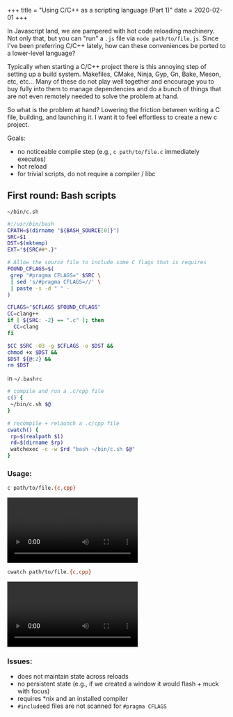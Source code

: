 +++
title = "Using C/C++ as a scripting language (Part 1)"
date = 2020-02-01
+++

In Javascript land, we are pampered with hot code reloading machinery. Not only that, but you can "run" a `.js` file via `node path/to/file.js`. Since I've been preferring C/C++ lately, how can these conveniences be ported to a lower-level language?

<!-- more -->

Typically when starting a C/C++ project there is this annoying step of setting up a build system. Makefiles, CMake, Ninja, Gyp, Gn, Bake, Meson, etc, etc... Many of these do not play well together and encourage you to buy fully into them to manage dependencies and do a bunch of things that are not even remotely needed to solve the problem at hand.

So what is the problem at hand? Lowering the friction between writing a C file, building, and launching it. I want it to feel effortless to create a new c project.

Goals:

- no noticeable compile step (e.g., `c path/to/file.c` immediately executes)
- hot reload
- for trivial scripts, do not require a compiler / libc


## First round: Bash scripts



`~/bin/c.sh`

```bash
#!/usr/bin/bash
CPATH=$(dirname "${BASH_SOURCE[0]}")
SRC=$1
DST=$(mktemp)
EXT="${SRC##*.}"

# Allow the source file to include some C flags that is requires
FOUND_CFLAGS=$(
 grep "#pragma CFLAGS=" $SRC \
 | sed 's/#pragma CFLAGS=//' \
 | paste -s -d " " -
)

CFLAGS="$CFLAGS $FOUND_CFLAGS"
CC=clang++
if [ ${SRC: -2} == ".c" ]; then
  CC=clang
fi

$CC $SRC -O3 -g $CFLAGS -o $DST &&
chmod +x $DST &&
$DST ${@:2} &&
rm $DST
```

in `~/.bashrc`

```bash
# compile and run a .c/cpp file
c() {
 ~/bin/c.sh $@
}

# recompile + relaunch a .c/cpp file
cwatch() {
 rp=$(realpath $1)
 rd=$(dirname $rp)
 watchexec -c -w $rd "bash ~/bin/c.sh $@"
}
```

### Usage:

```bash
c path/to/file.{c,cpp}
```

<section class="center-align">
<video controls>
  <source src="assets/c.mp4" type="video/mp4" />
</video>
</section>

```bash
cwatch path/to/file.{c,cpp}
```

<section class="center-align">
<video controls>
<source src="assets/cwatch.mp4" type="video/mp4" />
</video>
</section>


### Issues:

- does not maintain state across reloads
- no persistent state (e.g., if we created a window it would flash + muck with focus)
- requires *nix and an installed compiler
- `#include`ed files are not scanned for `#pragma CFLAGS`
